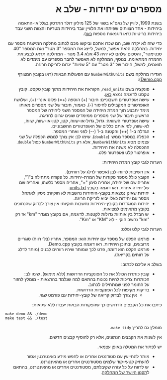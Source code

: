 <div dir="rtl" lang="he">

# מספרים עם יחידות - שלב א

בשנת 1999, לוויין של נאס"א בשווי של 125 מיליון דולר התרסק בגלל אי-התאמה ביחידות - אחד הצוותים שפיתחו את הלוויין עבד ביחידות מטריות והצוות השני עבד ביחידות בריטיות (ראו דוגמאות נוספות 
[כאן](http://mentalfloss.com/article/25845/quick-6-six-unit-conversion-disasters)).

כדי שזה לא יקרה שוב, הם שכרו אתכם וביקשו מכם לכתוב מחלקה המייצגת מספר עם יחידות. במחלקה הזאת אפשר, למשל, לייצג את המספר "3 מטר" ואת המספר "40 סנטימטר", והסכום שלהם לא יהיה 43 אלא 3.4 מטר - המחלקה תדאג לבצע את ההמרה המתאימה. בנוסף, המחלקה לא תאפשר לחבר מספרים עם מימדים לא תואמים, למשל, חיבור של "3 מטר" עם "5 שניות" יגרום לזריקת חריגה.

הגדירו מחלקה בשם `NumberWithUnits` עם הפעולות הבאות (ראו בקובץ המצורף [Demo.cpp](Demo.cpp)):

* פונקציה בשם `read_units`, הקוראת את היחידות מתוך קובץ טקסט. קובץ טקסט לדוגמה נמצא [כאן](units.txt). 
* שישה אופרטורים חשבוניים: חיבור (+) הוספה (+=) פלוס אונרי (+), ושלושת האופרטורים המקבילים לחיסור (-). כאמור, חיבור של שני מספרים מאותו מימד יתבצע תוך המרת היחידה של המספר השני ליחידה של המספר הראשון; חיבור של שני מספרים ממימדים שונים יגרום לחריגה.
* שישה אופרטורי השוואה: גדול, גדול-או-שווה, קטן, קטן-או-שווה, שווה, לא-שווה, לפי אותם כללים של האופרטורים החשבוניים.
* הגדלה ב-1 (++) והקטנה ב-1 (--) לפני ואחרי המספר.
* הכפלה במספר ממשי (`double`). שימו לב: אין צורך לממש הכפלה של שני עצמים מסוג `NumberWithUnits`,
אלא רק `NumberWithUnits` כפול `double`. ההכפלה לא משנה את היחידות.
* אופרטור קלט ואופרטור פלט.

הערות לגבי קובץ המרת היחידות:

* אין חשיבות לרווח-לבן (אפשר לדלג על רווחים).
* הקובץ כולל מספר פקודות של המרת-יחידות. כל פקודה מתחילה ב"1", אחריה שם של יחידה, אחריה סימן "=", אחריה מספר כלשהו, ואחריה שם של יחידה אחרת. ראו דוגמה בקובץ [units.txt](units.txt).
* יחידות שאינן נמצאות בקובץ-היחידות נחשבות לא חוקיות: ניסיון לאתחל מספר עם יחידות כאלו יביא לזריקת חריגה.
* יחידות המוגדרות בקובץ-היחידות נחשבות חוקיות: אין צורך לבדוק שהנתונים בקובץ מתאימים למציאות.
* יש הבדל בין אותיות גדולות לקטנות. לדוגמה, אם בקובץ מוגדר "km" אז רק "km" נחשב חוקי - לא "KM" או "Km".

הערות לגבי קלט ופלט:

* פורמט הפלט של מספר עם יחידות הוא: המספר, אחריו (בלי רווח) סוגריים מרובעים, ובתוכן היחידות. ראו דוגמה בקובץ Demo.cpp.
* פורמט הקלט הוא דומה, פרט לכך שמותר שיהיו רווחים לבנים (מותר לדלג על רווחים בקריאה).


בשלב א עליכם לכתוב: 

* קובץ כותרת הכולל את כל הפונקציות הדרושות (ללא מימוש). שימו לב: הכותרות צריכות להיות נכונות בהתאם למה שנלמד בהרצאות - מומלץ לחזור על החומר לפני שמתחילים לכתוב.
* בדיקות מקיפות לכל הפונקציות הדרושות.
   * אין צורך לבדוק קריאה של קובץ-יחידות עם פורמט שגוי.



כיתבו את כל הקבצים הדרושים כך שהפקודות הבאות יעבדו ללא שגיאות:

<div dir='ltr'>

    make demo && ./demo
	make test && ./test

</div>

מומלץ גם להריץ `make tidy`.

אין לשנות את הקבצים הנתונים, אלא רק להוסיף קבצים חדשים.

יש לפתור את המטלה באופן עצמאי.

* מותר להתייעץ עם סטודנטים אחרים או לחפש מידע באינטרנט;
אסור להעתיק קטעי-קוד שלמים מסטודנטים אחרים או מהאינטרנט.
* יש לדווח על כל עזרה שקיבלתם, מסטודנטים אחרים או מהאינטרנט, בהתאם ל[תקנון היושר של המחלקה](https://www.ariel.ac.il/wp/cs/wp-content/uploads/sites/88/2020/08/Guidelines-for-Academic-Integrity.pdf).

</div>





